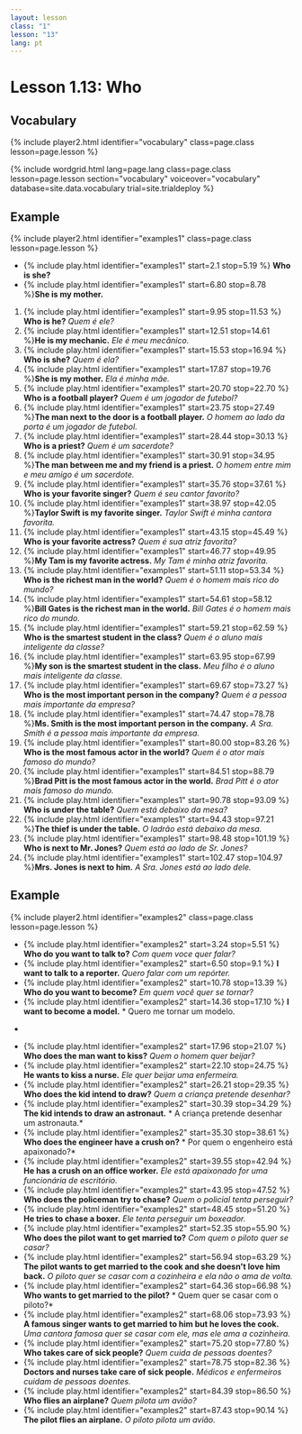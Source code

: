 ```yaml
---
layout: lesson
class: "1"
lesson: "13"
lang: pt
---
```


# Lesson 1.13: Who

## Vocabulary
{% include player2.html identifier="vocabulary" class=page.class lesson=page.lesson %}

{% include wordgrid.html lang=page.lang
		class=page.class 
		lesson=page.lesson 
		section="vocabulary"
		voiceover="vocabulary"
		database=site.data.vocabulary 
		trial=site.trialdeploy %}




## Example 
{% include player2.html identifier="examples1" class=page.class lesson=page.lesson %}

-  {% include play.html identifier="examples1" start=2.1 stop=5.19 %} **Who is she?**
-  {% include play.html identifier="examples1" start=6.80 stop=8.78 %}**She is my mother.**
  
1. {% include play.html identifier="examples1" start=9.95 stop=11.53 %} **Who is he?** *Quem é ele?*
2. {% include play.html identifier="examples1" start=12.51 stop=14.61 %}**He is my mechanic.** *Ele é meu mecânico.*
3. {% include play.html identifier="examples1" start=15.53 stop=16.94 %} **Who is she?** *Quem é ela?*
4. {% include play.html identifier="examples1" start=17.87 stop=19.76 %}**She is my mother.** *Ela é minha mãe.*
5. {% include play.html identifier="examples1" start=20.70 stop=22.70 %} **Who is a football player?** *Quem é um jogador de futebol?*
6. {% include play.html identifier="examples1" start=23.75 stop=27.49 %}**The man next to the door is a football player.** *O homem ao lado da porta é um jogador de futebol.*
7. {% include play.html identifier="examples1" start=28.44 stop=30.13 %} **Who is a priest?** *Quem é um sacerdote?*
8. {% include play.html identifier="examples1" start=30.91 stop=34.95 %}**The man between me and my friend is a priest.** *O homem entre mim e meu amigo é um sacerdote.*
9. {% include play.html identifier="examples1" start=35.76 stop=37.61 %} **Who is your favorite singer?** *Quem é seu cantor favorito?*
10. {% include play.html identifier="examples1" start=38.97 stop=42.05 %}**Taylor Swift is my favorite singer.** *Taylor Swift é minha cantora favorita.*
11. {% include play.html identifier="examples1" start=43.15 stop=45.49 %} **Who is your favorite actress?** *Quem é sua atriz favorita?*
12. {% include play.html identifier="examples1" start=46.77 stop=49.95 %}**My Tam is my favorite actress.** *My Tam é minha atriz favorita.*
13. {% include play.html identifier="examples1" start=51.11 stop=53.34 %} **Who is the richest man in the world?** *Quem é o homem mais rico do mundo?*
14. {% include play.html identifier="examples1" start=54.61 stop=58.12 %}**Bill Gates is the richest man in the world.** *Bill Gates é o homem mais rico do mundo.*
15. {% include play.html identifier="examples1" start=59.21 stop=62.59 %} **Who is the smartest student in the class?** *Quem é o aluno mais inteligente da classe?*
16. {% include play.html identifier="examples1" start=63.95 stop=67.99 %}**My son is the smartest student in the class.** *Meu filho é o aluno mais inteligente da classe.*
17. {% include play.html identifier="examples1" start=69.67 stop=73.27 %} **Who is the most important person in the company?** *Quem é a pessoa mais importante da empresa?*
18. {% include play.html identifier="examples1" start=74.47 stop=78.78 %}**Ms. Smith is the most important person in the company.** *A Sra. Smith é a pessoa mais importante da empresa.*
19. {% include play.html identifier="examples1" start=80.00 stop=83.26 %} **Who is the most famous actor in the world?** *Quem é o ator mais famoso do mundo?*
20. {% include play.html identifier="examples1" start=84.51 stop=88.79 %}**Brad Pitt is the most famous actor in the world.** *Brad Pitt é o ator mais famoso do mundo.*
21. {% include play.html identifier="examples1" start=90.78 stop=93.09 %} **Who is under the table?** *Quem está debaixo da mesa?*
22. {% include play.html identifier="examples1" start=94.43 stop=97.21 %}**The thief is under the table.** *O ladrão está debaixo da mesa.*
23. {% include play.html identifier="examples1" start=98.48 stop=101.19 %} **Who is next to Mr. Jones?** *Quem está ao lado de Sr. Jones?*
24. {% include play.html identifier="examples1" start=102.47 stop=104.97 %}**Mrs. Jones is next to him.** *A Sra. Jones está ao lado dele.*


## Example 
{% include player2.html identifier="examples2" class=page.class lesson=page.lesson %}

- {% include play.html identifier="examples2" start=3.24 stop=5.51 %} **Who do you want to talk to?** *Com quem voce quer falar?*
- {% include play.html identifier="examples2" start=6.50 stop=9.1 %} **I want to talk to a reporter.** *Quero falar com um repórter.*
- {% include play.html identifier="examples2" start=10.78 stop=13.39 %} **Who do you want to become?** *Em quem você quer se tornar?*
- {% include play.html identifier="examples2" start=14.36 stop=17.10 %} **I want to become a model.** * Quero me tornar um modelo.
*
- {% include play.html identifier="examples2" start=17.96 stop=21.07 %} **Who does the man want to kiss?** *Quem o homem quer beijar?*
- {% include play.html identifier="examples2" start=22.10 stop=24.75 %} **He wants to kiss a nurse.** *Ele quer beijar uma enfermeira.*
- {% include play.html identifier="examples2" start=26.21 stop=29.35 %} **Who does the kid intend to draw?** *Quem a criança pretende desenhar?*
- {% include play.html identifier="examples2" start=30.39 stop=34.29 %} **The kid intends to draw an astronaut.** *
A criança pretende desenhar um astronauta.*
- {% include play.html identifier="examples2" start=35.30 stop=38.61 %} **Who does the engineer have a crush on?** *
Por quem o engenheiro está apaixonado?*
- {% include play.html identifier="examples2" start=39.55 stop=42.94 %} **He has a crush on an office worker.** *Ele está apaixonado for uma funcionária de escritório.*
- {% include play.html identifier="examples2" start=43.95 stop=47.52 %} **Who does the policeman try to chase?** *Quem o policial tenta perseguir?*
- {% include play.html identifier="examples2" start=48.45 stop=51.20 %} **He tries to chase a boxer.** *Ele tenta perseguir um boxeador.*
- {% include play.html identifier="examples2" start=52.35 stop=55.90 %} **Who does the pilot want to get married to?** *Com quem o piloto quer se casar?*
- {% include play.html identifier="examples2" start=56.94 stop=63.29 %} **The pilot wants to get married to the cook and she doesn't love him back.** *O piloto quer se casar com a cozinheira e ela não o ama de volta.*
- {% include play.html identifier="examples2" start=64.36 stop=66.98 %} **Who wants to get married to the pilot?** *
Quem quer se casar com o piloto?*
- {% include play.html identifier="examples2" start=68.06 stop=73.93 %} **A famous singer wants to get married to him but he loves the cook.** *Uma cantora famosa quer se casar com ele, mas ele ama a cozinheira.*
- {% include play.html identifier="examples2" start=75.20 stop=77.80 %} **Who takes care of sick people?** *Quem cuida de pessoas doentes?*
- {% include play.html identifier="examples2" start=78.75 stop=82.36 %} **Doctors and nurses take care of sick people.** *Médicos e enfermeiros cuidam de pessoas doentes.*
- {% include play.html identifier="examples2" start=84.39 stop=86.50 %} **Who flies an airplane?** *Quem pilota um avião?*
- {% include play.html identifier="examples2" start=87.43 stop=90.14 %} **The pilot flies an airplane.** *O piloto pilota um avião.*


 
